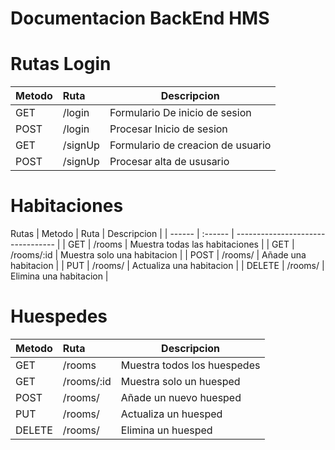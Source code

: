 # Documentacion BackEnd HMS



# Rutas Login
| Metodo | Ruta    | Descripcion                       |
| ------ | :------ | --------------------------------- |
| GET    | /login  | Formulario De inicio de sesion    |
| POST   | /login  | Procesar Inicio de sesion         |
| GET    | /signUp | Formulario de creacion de usuario |
| POST   | /signUp | Procesar alta de ususario         |

#  Habitaciones
Rutas
| Metodo | Ruta    | Descripcion                       |
| ------ | :------ | --------------------------------- |
| GET    | /rooms  | Muestra todas las habitaciones    |
| GET    | /rooms/:id  | Muestra solo una habitacion   |
| POST    | /rooms/  | Añade una habitacion            | 
| PUT    | /rooms/  | Actualiza una habitacion         | 
| DELETE    | /rooms/  | Elimina una habitacion         | 


# Huespedes  

| Metodo | Ruta    | Descripcion                       |
| ------ | :------ | --------------------------------- |
| GET    | /rooms  | Muestra todos los huespedes    |
| GET    | /rooms/:id  | Muestra solo un huesped   |
| POST    | /rooms/  | Añade un nuevo huesped            | 
| PUT    | /rooms/  | Actualiza un huesped         | 
| DELETE    | /rooms/  | Elimina un huesped         
